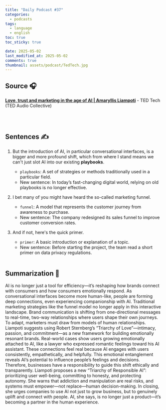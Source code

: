 ```yaml
---
title: "Daily Podcast #37"
categories:
  - podcasts
tags:
  - language
  - english
toc: true
toc_sticky: true

date: 2025-05-02
last_modified_at: 2025-05-02
comments: true
thumbnail: assets/podcast/TedTech.jpg
---
```


## Source 🎧
[**Love, trust and marketing in the age of AI | Amaryllis Liampoti**]()
 \- TED Tech (TED Audio Collective)

<br><br>
## Sentences ✍️

1. But the introduction of AI, in particular conversational interfaces, is a bigger and more profound shift, which from where I stand means we can't just slot AI into our existing **playbooks**.
   - `playbooks`: A set of strategies or methods traditionally used in a particular field.
   - New sentence: In today’s fast-changing digital world, relying on old playbooks is no longer effective.


2. I bet many of you might have heard the so-called marketing funnel.
   - `funnel`: A model that represents the customer journey from awareness to purchase.
   - New sentence: The company redesigned its sales funnel to improve customer conversion rates.


3. And if not, here's the quick primer.
   - `primer`: A basic introduction or explanation of a topic.
   - New sentence: Before starting the project, the team read a short primer on data privacy regulations.
<br><br>


## Summarization 👀
AI is no longer just a tool for efficiency—it’s reshaping how brands connect with consumers and how consumers emotionally respond. As conversational interfaces become more human-like, people are forming deep connections, even experiencing companionship with AI.
Traditional marketing strategies like the funnel model no longer apply in this interactive landscape. Brand communication is shifting from one-directional messages to real-time, two-way relationships where users shape their own journeys.
To adapt, marketers must draw from models of human relationships. Liampoti suggests using Robert Sternberg’s “Triarchy of Love”—intimacy, passion, and commitment—as a new framework for building emotionally resonant brands.
Real-world cases show users growing emotionally attached to AI, like a lawyer who expressed romantic feelings toward his AI assistant. These connections feel real because AI engages with users consistently, empathetically, and helpfully.
This emotional entanglement reveals AI’s potential to influence people’s feelings and decisions. Therefore, businesses have a responsibility to guide this shift ethically and transparently.
Liampoti proposes a new “Triarchy of Responsible AI”: prioritizing user well-being, committing to honesty, and protecting autonomy. She warns that addiction and manipulation are real risks, and systems must empower—not replace—human decision-making.
In closing, she urges companies to use AI not just to grow business, but to genuinely uplift and connect with people. AI, she says, is no longer just a product—it’s becoming a partner in the human experience.
<br><br>